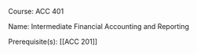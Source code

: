 




Course: ACC 401

Name: Intermediate Financial Accounting and Reporting

Prerequisite(s): [[ACC 201]]
